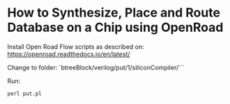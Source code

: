 # How to Synthesize, Place and Route Database on a Chip using OpenRoad

Install Open Road Flow scripts as described on: https://openroad.readthedocs.io/en/latest/

Change to folder: `btreeBlock/verilog/put/1/siliconCompiler/```

Run:

```
perl put.pl
```
